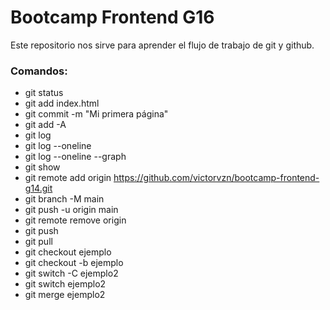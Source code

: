 # Bootcamp Frontend G16

Este repositorio nos sirve para aprender el flujo de trabajo de git y github.

### Comandos:

* git status
* git add index.html
* git commit -m "Mi primera página"
* git add -A
* git log
* git log --oneline
* git log --oneline --graph
* git show
* git remote add origin https://github.com/victorvzn/bootcamp-frontend-g14.git
* git branch -M main
* git push -u origin main
* git remote remove origin
* git push
* git pull
* git checkout ejemplo
* git checkout -b ejemplo
* git switch -C ejemplo2
* git switch ejemplo2
* git merge ejemplo2